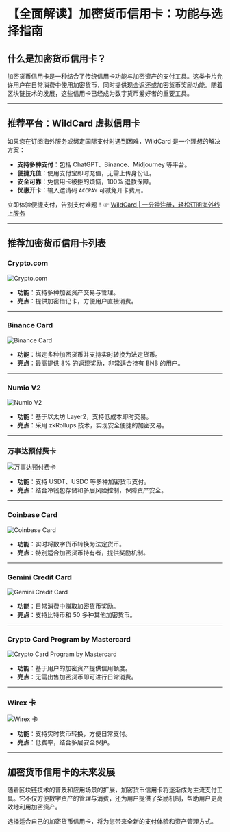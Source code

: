 # 【全面解读】加密货币信用卡：功能与选择指南

## 什么是加密货币信用卡？

加密货币信用卡是一种结合了传统信用卡功能与加密资产的支付工具。这类卡片允许用户在日常消费中使用加密货币，同时提供现金返还或加密货币奖励功能。随着区块链技术的发展，这些信用卡已经成为数字货币爱好者的重要工具。

---

## 推荐平台：WildCard 虚拟信用卡

如果您在订阅海外服务或绑定国际支付时遇到困难，WildCard 是一个理想的解决方案：

- **支持多种支付**：包括 ChatGPT、Binance、Midjourney 等平台。
- **便捷充值**：使用支付宝即时充值，无需上传身份证。
- **安全可靠**：免信用卡被拒的烦恼，100% 退款保障。
- **优惠开卡**：输入邀请码 `ACCPAY` 可减免开卡费用。

立即体验便捷支付，告别支付难题！☞ [WildCard | 一分钟注册，轻松订阅海外线上服务](https://bit.ly/bewildcard)

---

## 推荐加密货币信用卡列表

### Crypto.com
![Crypto.com](https://www.reddo.cloud/_next/image?url=https%3A%2F%2Fremotely-cn.oss-cn-shanghai.aliyuncs.com%2Ficons%2Fcrypto.com&w=128&q=75)

- **功能**：支持多种加密资产交易与管理。
- **亮点**：提供加密借记卡，方便用户直接消费。

---

### Binance Card
![Binance Card](https://www.reddo.cloud/_next/image?url=https%3A%2F%2Fremotely-cn.oss-cn-shanghai.aliyuncs.com%2Ficons%2Fwww.binance.com&w=128&q=75)

- **功能**：绑定多种加密货币并支持实时转换为法定货币。
- **亮点**：最高提供 8% 的返现奖励，非常适合持有 BNB 的用户。

---

### Numio V2
![Numio V2](https://www.reddo.cloud/_next/image?url=https%3A%2F%2Fph-files.imgix.net%2F5bc7b4e6-f366-4af7-beaf-0a41b15e47f0.png&w=128&q=75)

- **功能**：基于以太坊 Layer2，支持低成本即时交易。
- **亮点**：采用 zkRollups 技术，实现安全便捷的加密交易。

---

### 万事达预付费卡
![万事达预付费卡](https://www.reddo.cloud/_next/image?url=https%3A%2F%2Fremotely-cn.oss-cn-shanghai.aliyuncs.com%2Ficons%2Fwww.dcbox.com&w=128&q=75)

- **功能**：支持 USDT、USDC 等多种加密货币支付。
- **亮点**：结合冷钱包存储和多层风险控制，保障资产安全。

---

### Coinbase Card
![Coinbase Card](https://www.reddo.cloud/_next/image?url=https%3A%2F%2Fremotely-cn.oss-cn-shanghai.aliyuncs.com%2Ficons%2Fwww.fengemail.com&w=128&q=75)

- **功能**：实时将数字货币转换为法定货币。
- **亮点**：特别适合加密货币持有者，提供奖励机制。

---

### Gemini Credit Card
![Gemini Credit Card](https://www.reddo.cloud/_next/image?url=https%3A%2F%2Fremotely-cn.oss-cn-shanghai.aliyuncs.com%2Ficons%2Fwww.nerdwallet.com&w=128&q=75)

- **功能**：日常消费中赚取加密货币奖励。
- **亮点**：支持比特币和 50 多种其他加密货币。

---

### Crypto Card Program by Mastercard
![Crypto Card Program by Mastercard](https://www.reddo.cloud/_next/image?url=https%3A%2F%2Fremotely-cn.oss-cn-shanghai.aliyuncs.com%2Ficons%2Fwww.mastercard.com&w=128&q=75)

- **功能**：基于用户的加密资产提供信用额度。
- **亮点**：无需出售加密货币即可进行日常消费。

---

### Wirex 卡
![Wirex 卡](https://www.reddo.cloud/_next/image?url=https%3A%2F%2Fremotely-cn.oss-cn-shanghai.aliyuncs.com%2Ficons%2Fbewildcard.com&w=128&q=75)

- **功能**：支持实时货币转换，方便日常支付。
- **亮点**：低费率，结合多层安全保护。

---

## 加密货币信用卡的未来发展

随着区块链技术的普及和应用场景的扩展，加密货币信用卡将逐渐成为主流支付工具。它不仅方便数字资产的管理与消费，还为用户提供了奖励机制，帮助用户更高效地利用加密资产。

选择适合自己的加密货币信用卡，将为您带来全新的支付体验和资产管理方式。
